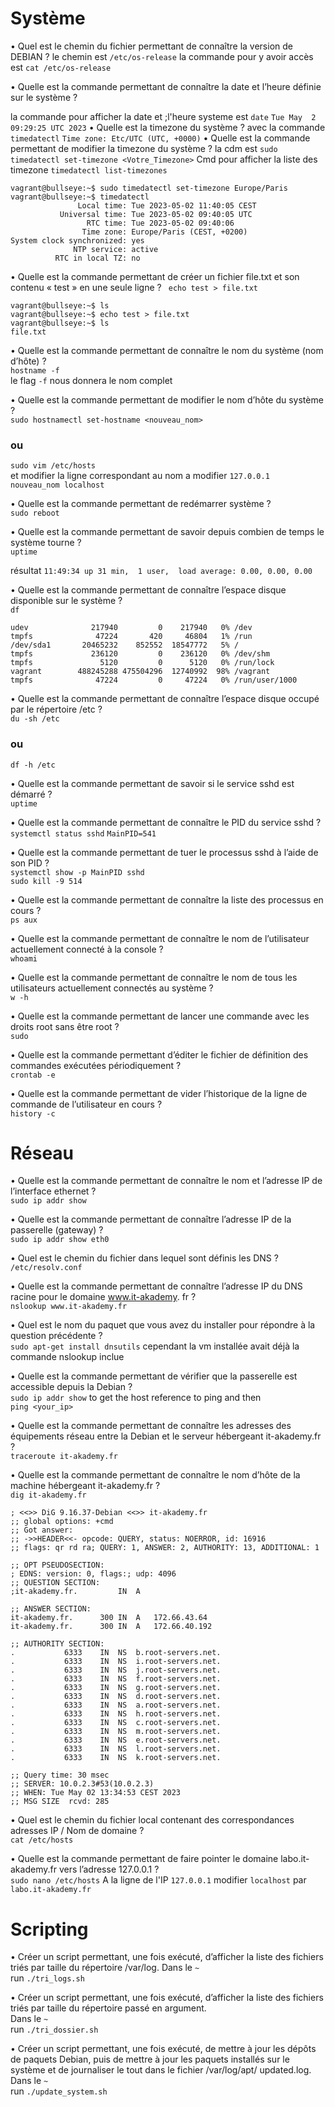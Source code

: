 # Système
• Quel est le chemin du fichier permettant de connaître la version de DEBIAN ?
le chemin est ```/etc/os-release```
la commande pour y avoir accès est ```cat /etc/os-release```

• Quelle est la commande permettant de connaître la date et l’heure définie sur le système ?

la commande pour afficher la date et ;l'heure systeme est ```date```
```Tue May  2 09:29:25 UTC 2023```
• Quelle est la timezone du système ?
avec la commande ```timedatectl```
```Time zone: Etc/UTC (UTC, +0000)```
• Quelle est la commande permettant de modifier la timezone du système ?
la cdm est ```sudo timedatectl set-timezone <Votre_Timezone>```
Cmd pour afficher la liste des timezone
```timedatectl list-timezones```

``` 
vagrant@bullseye:~$ sudo timedatectl set-timezone Europe/Paris
vagrant@bullseye:~$ timedatectl
               Local time: Tue 2023-05-02 11:40:05 CEST
           Universal time: Tue 2023-05-02 09:40:05 UTC
                 RTC time: Tue 2023-05-02 09:40:06
                Time zone: Europe/Paris (CEST, +0200)
System clock synchronized: yes
              NTP service: active
          RTC in local TZ: no 
```

• Quelle est la commande permettant de créer un fichier file.txt et son contenu « test » en une seule
ligne ?
``` echo test > file.txt```

```
vagrant@bullseye:~$ ls
vagrant@bullseye:~$ echo test > file.txt
vagrant@bullseye:~$ ls
file.txt
```

• Quelle est la commande permettant de connaître le nom du système (nom d’hôte) ?  
```hostname -f```  
le flag ```-f``` nous donnera le nom complet

• Quelle est la commande permettant de modifier le nom d’hôte du système ?  
 ``` sudo hostnamectl set-hostname <nouveau_nom> ```

### ou  
```sudo vim /etc/hosts```  
et modifier la ligne correspondant au nom a modifier ```127.0.0.1    nouveau_nom localhost``` 

• Quelle est la commande permettant de redémarrer système ?  
```sudo reboot```

• Quelle est la commande permettant de savoir depuis combien de temps le système tourne ?  
```uptime```

résultat ```11:49:34 up 31 min,  1 user,  load average: 0.00, 0.00, 0.00```

• Quelle est la commande permettant de connaître l’espace disque disponible sur le système ?  
```df```
```Filesystem     1K-blocks      Used Available Use% Mounted on
udev              217940         0    217940   0% /dev
tmpfs              47224       420     46804   1% /run
/dev/sda1       20465232    852552  18547772   5% /
tmpfs             236120         0    236120   0% /dev/shm
tmpfs               5120         0      5120   0% /run/lock
vagrant        488245288 475504296  12740992  98% /vagrant
tmpfs              47224         0     47224   0% /run/user/1000
```

• Quelle est la commande permettant de connaître l’espace disque occupé par le répertoire /etc ?    
```du -sh /etc```
### ou
```df -h /etc```

• Quelle est la commande permettant de savoir si le service sshd est démarré ?  
```uptime```

• Quelle est la commande permettant de connaître le PID du service sshd ?  
```systemctl status sshd```
```MainPID=541```

• Quelle est la commande permettant de tuer le processus sshd à l’aide de son PID ?  
```systemctl show -p MainPID sshd```  
```sudo kill -9 514```

• Quelle est la commande permettant de connaître la liste des processus en cours ?  
```ps aux```

• Quelle est la commande permettant de connaître le nom de l’utilisateur actuellement connecté à la
console ?  
```whoami```

• Quelle est la commande permettant de connaître le nom de tous les utilisateurs actuellement
connectés au système ?  
```w -h```

• Quelle est la commande permettant de lancer une commande avec les droits root sans être root ?  
```sudo```

• Quelle est la commande permettant d’éditer le fichier de définition des commandes exécutées
périodiquement ?  
``` crontab -e ```

• Quelle est la commande permettant de vider l’historique de la ligne de commande de l’utilisateur en
cours ?  
```history -c```

# Réseau

• Quelle est la commande permettant de connaître le nom et l’adresse IP de l’interface ethernet ?  
```sudo ip addr show```
 
• Quelle est la commande permettant de connaître l’adresse IP de la passerelle (gateway) ?  
```sudo ip addr show eth0```

• Quel est le chemin du fichier dans lequel sont définis les DNS ?  
``` /etc/resolv.conf ```

• Quelle est la commande permettant de connaître l’adresse IP du DNS racine pour le domaine www.it-akademy. fr ?  
```nslookup www.it-akademy.fr```  

• Quel est le nom du paquet que vous avez du installer pour répondre à la question précédente ?  
```sudo apt-get install dnsutils```
cependant la vm installée avait déjà la commande nslookup inclue

• Quelle est la commande permettant de vérifier que la passerelle est accessible depuis la Debian ?  
```sudo ip addr show``` to get the host reference to ping and then   
```ping <your_ip>```


• Quelle est la commande permettant de connaître les adresses des équipements réseau entre la Debian et le serveur hébergeant it-akademy.fr ?  
```traceroute it-akademy.fr```

• Quelle est la commande permettant de connaître le nom d’hôte de la machine hébergeant it-akademy.fr ?  
```dig it-akademy.fr```

```
; <<>> DiG 9.16.37-Debian <<>> it-akademy.fr
;; global options: +cmd
;; Got answer:
;; ->>HEADER<<- opcode: QUERY, status: NOERROR, id: 16916
;; flags: qr rd ra; QUERY: 1, ANSWER: 2, AUTHORITY: 13, ADDITIONAL: 1

;; OPT PSEUDOSECTION:
; EDNS: version: 0, flags:; udp: 4096
;; QUESTION SECTION:
;it-akademy.fr.			IN	A

;; ANSWER SECTION:
it-akademy.fr.		300	IN	A	172.66.43.64
it-akademy.fr.		300	IN	A	172.66.40.192

;; AUTHORITY SECTION:
.			6333	IN	NS	b.root-servers.net.
.			6333	IN	NS	i.root-servers.net.
.			6333	IN	NS	j.root-servers.net.
.			6333	IN	NS	f.root-servers.net.
.			6333	IN	NS	g.root-servers.net.
.			6333	IN	NS	d.root-servers.net.
.			6333	IN	NS	a.root-servers.net.
.			6333	IN	NS	h.root-servers.net.
.			6333	IN	NS	c.root-servers.net.
.			6333	IN	NS	m.root-servers.net.
.			6333	IN	NS	e.root-servers.net.
.			6333	IN	NS	l.root-servers.net.
.			6333	IN	NS	k.root-servers.net.

;; Query time: 30 msec
;; SERVER: 10.0.2.3#53(10.0.2.3)
;; WHEN: Tue May 02 13:34:53 CEST 2023
;; MSG SIZE  rcvd: 285
```

• Quel est le chemin du fichier local contenant des correspondances adresses IP / Nom de domaine ?   
```cat /etc/hosts```

• Quelle est la commande permettant de faire pointer le domaine labo.it-akademy.fr vers l’adresse 127.0.0.1 ?  
```sudo nano /etc/hosts```
A la ligne de l'IP ```127.0.0.1``` modifier ```localhost``` par ```labo.it-akademy.fr```


# Scripting

• Créer un script permettant, une fois exécuté, d’afficher la liste des fichiers triés par taille du répertoire /var/log.
Dans le ```~```  
run ```./tri_logs.sh```

• Créer un script permettant, une fois exécuté, d’afficher la liste des fichiers triés par taille du répertoire passé en argument.  
Dans le ```~```  
run ```./tri_dossier.sh```

• Créer un script permettant, une fois exécuté, de mettre à jour les dépôts de paquets Debian, puis de mettre à jour les paquets installés sur le système et de journaliser le tout dans le fichier /var/log/apt/ updated.log.  
Dans le ```~```  
run ```./update_system.sh```
